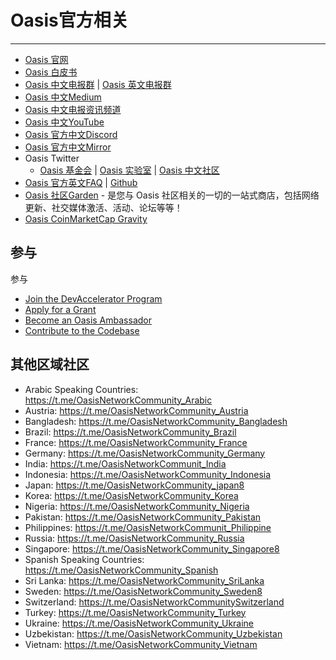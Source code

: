 # Oasis官方相关

------

- [Oasis 官网](https://oasisprotocol.org)
- [Oasis 白皮书](https://docsend.com/view/6sui2cag4p45ea45)
- [Oasis 中文电报群](https://t.me/oasisnetworkchina) | [Oasis 英文电报群](https://t.me/oasisprotocolcommunity)
- [Oasis 中文Medium](https://medium.com/@OasisNetworkCN)
- [Oasis 中文电报资讯频道](https://t.me/OasisNetworkCN)
- [Oasis 中文YouTube](https://youtube.com/channel/UCXgSrMoUlaHFzpCe9eiQ8eA)
- [Oasis 官方中文Discord](https://discord.gg/CadYXg2ATT)
- [Oasis 官方中文Mirror](https://mirror.xyz/0x05C56DB6dd123cC434374c72E88C690cE71f30eC)
- Oasis Twitter
    - [Oasis 基金会](https://twitter.com/OasisProtocol) | [Oasis 实验室](https://twitter.com/OasisLabs) |  [Oasis 中文社区](https://twitter.com/OasisNetwork_CN)
- [Oasis 官方英文FAQ](https://docs.oasis.dev/general/) | [Github](https://github.com/oasisprotocol/docs)
- [Oasis 社区Garden](https://oasisrose.garden/) - 是您与 Oasis 社区相关的一切的一站式商店，包括网络更新、社交媒体激活、活动、论坛等等！
- [Oasis CoinMarketCap Gravity](https://coinmarketcap.com/gravity/profile/Oasis_Network)

## 参与
参与​
- [Join the DevAccelerator Program](https://oasisprotocol.org/dev-accelerator)
- [Apply for a Grant](https://oasisprotocol.org/ecosystem-grants)
- [Become an Oasis Ambassador](https://medium.com/oasis-protocol-project/become-an-oasis-ambassador-and-build-a-responsible-data-economy-bbd38d0f9c12)
- [Contribute to the Codebase](https://github.com/oasisprotocol)


## 其他区域社区

- Arabic Speaking Countries: https://t.me/OasisNetworkCommunity_Arabic
- Austria: https://t.me/OasisNetworkCommunity_Austria
- Bangladesh: https://t.me/OasisNetworkCommunity_Bangladesh
- Brazil: https://t.me/OasisNetworkCommunity_Brazil
-  France: https://t.me/OasisNetworkCommunity_France
- Germany: https://t.me/OasisNetworkCommunity_Germany
- India: https://t.me/OasisNetworkCommunit_India
- Indonesia: https://t.me/OasisNetworkCommunity_Indonesia
- Japan: https://t.me/OasisNetworkCommunity_japan8
- Korea: https://t.me/OasisNetworkCommunity_Korea
- Nigeria: https://t.me/OasisNetworkCommunity_Nigeria
- Pakistan: https://t.me/OasisNetworkCommunity_Pakistan
- Philippines: https://t.me/OasisNetworkCommunit_Philippine
- Russia: https://t.me/OasisNetworkCommunity_Russia
- Singapore: https://t.me/OasisNetworkCommunity_Singapore8
- Spanish Speaking Countries: https://t.me/OasisNetworkCommunity_Spanish
- Sri Lanka: https://t.me/OasisNetworkCommunity_SriLanka
- Sweden: https://t.me/OasisNetworkCommunity_Sweden8
- Switzerland: https://t.me/OasisNetworkCommunitySwitzerland
- Turkey: https://t.me/OasisNetworkCommunity_Turkey
- Ukraine: https://t.me/OasisNetworkCommunity_Ukraine
- Uzbekistan: https://t.me/OasisNetworkCommunity_Uzbekistan
- Vietnam: https://t.me/OasisNetworkCommunity_Vietnam




